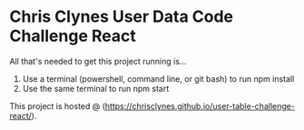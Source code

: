# Chris Clynes User Data Code Challenge React

All that's needed to get this project running is...
1. Use a terminal (powershell, command line, or git bash) to run npm install
2. Use the same terminal to run npm start


This project is hosted @ (https://chrisclynes.github.io/user-table-challenge-react/).
